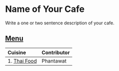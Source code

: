 # Name of Your Cafe

Write a one or two sentence description of your cafe.

## [Menu](menu.md)

| Cuisine                                | Contributor        |
|:---------------------------------------|--------------------|
| 1. [Thai Food]()                       | Phantawat          |

